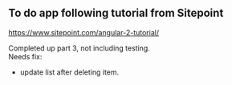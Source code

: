 ## To do app following tutorial from Sitepoint  
https://www.sitepoint.com/angular-2-tutorial/  

Completed up part 3, not including testing.  
Needs fix: 
* update list after deleting item.

